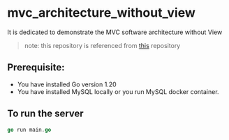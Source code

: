 # mvc_architecture_without_view
It is dedicated to demonstrate the MVC software architecture without View 

> note: this repository is referenced from [this](https://github.com/gieart87/gotoko) repository

## Prerequisite:
-  You have installed Go version 1.20
-  You have installed MySQL locally or you run MySQL docker container.


## To run the server
```go
go run main.go
```